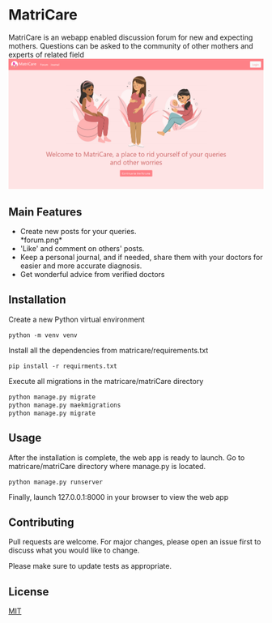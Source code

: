 # MatriCare

MatriCare is an webapp enabled discussion forum for new and expecting mothers. Questions can be asked to the community of other mothers and experts of related field
![HomePage](https://github.com/adityagoyal222/matricare/blob/master/home-screen.png?raw=true)

## Main Features
<ul>
  <li>Create new posts for your queries.</li>
  *forum.png*
  <li>'Like' and comment on others' posts.</li>
  <li>Keep a personal journal, and if needed, share them with your doctors for easier and more accurate diagnosis.</li>
  <li>Get wonderful advice from verified doctors</li>
  </ul>

## Installation

Create a new Python virtual environment 

```
python -m venv venv
```

Install all the dependencies from matricare/requirements.txt

```
pip install -r requirments.txt
```

Execute all migrations in the matricare/matriCare directory

```
python manage.py migrate
python manage.py maekmigrations
python manage.py migrate
```

## Usage

After the installation is complete, the web app is ready to launch. Go to matricare/matriCare directory where manage.py is located.
```
python manage.py runserver
```
Finally, launch 127.0.0.1:8000 in your browser to view the web app

## Contributing
Pull requests are welcome. For major changes, please open an issue first to discuss what you would like to change.

Please make sure to update tests as appropriate.

## License
[MIT](https://choosealicense.com/licenses/mit/)
